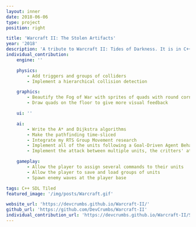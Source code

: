 ```yaml
---
layout: inner
date: 2018-06-06
type: project
position: right

title: 'Warcraft II: The Stolen Artifacts'
year: '2018'
description: 'A tribute to Warcraft II: Tides of Darkness. It is in C++. We were a team of 7 people.'
individual_contribution:
    engine: ''

    physics:
        - Add triggers and groups of colliders
        - Implement a hierarchical collision detection

    graphics:
        - Beautify the Fog of War with sprites of quads with round corners
        - Draw quads on the floor to give more visual feedback

    ui: ''

    ai:
        - Write the A* and Dijkstra algorithms
        - Make the pathfinding time-sliced
        - Integrate my RTS Group Movement research
        - Implement all of the units following a Goal-Driven Agent Behavior
        - Implement the attack between multiple units, the critters' attack, and the buildings' attack

    gameplay:
        - Allow the player to assign several commands to their units
        - Allow the player to save and load groups of units
        - Spawn enemy waves at the player base

tags: C++ SDL Tiled
featured_image: '/img/posts/Warcraft.gif'

website_url: 'https://devcrumbs.github.io/Warcraft-II/'
github_url: 'https://github.com/DevCrumbs/Warcraft-II'
individual_contribution_url: 'https://devcrumbs.github.io/Warcraft-II/Sandra_Alvarez'
---
```

